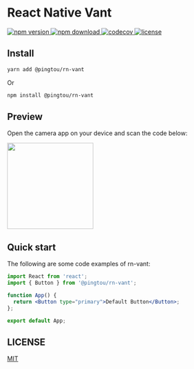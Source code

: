 # React Native Vant

<p>
  <a href="https://npmjs.org/package/rn-vant" target="_blank" referrerpolicy="no-referrer">
    <img src="https://img.shields.io/npm/v/rn-vant.svg?style=flat-square" alt="npm version" />
  </a>
  <a href="https://npmjs.org/package/rn-vant" target="_blank" referrerpolicy="no-referrer">
    <img src="https://img.shields.io/npm/dm/rn-vant.svg?style=flat-square" alt="npm download" />
  </a>
  <a href="https://codecov.io/gh/bijinfeng/react-vant/branch/master" target="_blank" referrerpolicy="no-referrer">
    <img src="https://codecov.io/gh/bijinfeng/react-vant/branch/master/graph/badge.svg?token=QC9OV9ZMTV" alt="codecov" />
  </a>
  <a href="https://github.com/3lang3/rn-vant/discussions" target="_blank" referrerpolicy="no-referrer">
    <img src="https://img.shields.io/npm/l/rn-vant?style=flat-square" alt="license" />
  </a>
  
</p>

## Install

```sh
yarn add @pingtou/rn-vant
```

Or

```sh
npm install @pingtou/rn-vant
```

## Preview

Open the camera app on your device and scan the code below:

<img src="https://qr.expo.dev/expo-go?owner=kebai&slug=rn-vant-example&releaseChannel=default&host=exp.host" width="200" />

## Quick start

The following are some code examples of rn-vant:

```jsx
import React from 'react';
import { Button } from '@pingtou/rn-vant';

function App() {
  return <Button type="primary">Default Button</Button>;
};

export default App;
```

## LICENSE

[MIT](https://en.wikipedia.org/wiki/MIT_License)
